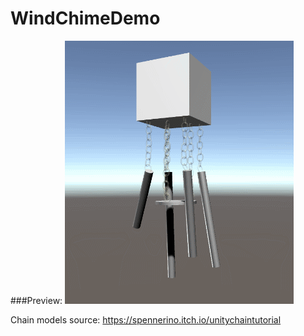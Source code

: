 # WindChimeDemo

###Preview:
![Chimes Preview](chimeDemo.gif)

Chain models source: https://spennerino.itch.io/unitychaintutorial
